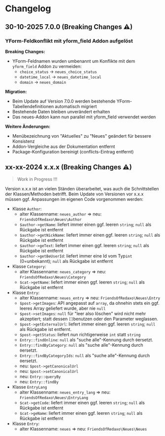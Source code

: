 # Changelog

## 30-10-2025 7.0.0 (**Breaking Changes ⚠**)

### YForm-Feldkonflikt mit yform_field Addon aufgelöst

**Breaking Changes:**
- YForm-Feldnamen wurden umbenannt um Konflikte mit dem `yform_field` Addon zu vermeiden:
  - `choice_status` → `neues_choice_status`
  - `datetime_local` → `neues_datetime_local`
  - `domain` → `neues_domain`

**Migration:**
- Beim Update auf Version 7.0.0 werden bestehende YForm-Tabellendefinitionen automatisch migriert
- Bestehende Daten bleiben unverändert erhalten
- Das neues-Addon kann nun parallel mit yform_field verwendet werden

**Weitere Änderungen:**
- Menübezeichnung von "Aktuelles" zu "Neues" geändert für bessere Konsistenz
- Addon-Vergleiche aus der Dokumentation entfernt
- Package-Konfiguration bereinigt (conflicts-Eintrag entfernt)

## xx-xx-2024 x.x.x (**Breaking Changes ⚠**)

> Work in Progress !!!

Version x.x.x ist an vielen Ständen überarbeitet, was auch die Schnittstellen der
Klassen/Methoden betrifft. Beim Update von Versionen vor x.x.x müssen ggf. Anpassungen
im eigenen Code vorgenommen werden:

- Klasse `Author`:
  - alter Klassenname: `neues_author` => neu: `FriendsOfRedaxo\Neues\Author`
  - `$author->getName`: liefert immer einen ggf. leeren `string`; `null` als Rückgabe ist entfernt
  - `$author->getNickName`: liefert immer einen ggf. leeren `string`; `null` als Rückgabe ist entfernt
  - `$author->geText`: liefert immer einen ggf. leeren `string`; `null` als Rückgabe ist entfernt
  - `$author->getBeUserId`: liefert immer eine Id vom Typ`int` (0=unbekannt); `null` als Rückgabe ist entfernt
- Klasse `Category`:
  - alter Klassenname: `neues_category` => neu: `FriendsOfRedaxo\Neues\Category`
  - `$cat->getName`: liefert immer einen ggf. leeren `string`; `null` als Rückgabe ist entfernt
- Klasse `Entry`:
  - alter Klassenname: `neues_entry` => neu: `FriendsOfRedaxo\Neues\Entry`
  - `$post->getImages`: API angepasst auf `array`, da ohnehin stets ein ggf. leeres Array geliefert wurde, aber nie `null`
  - `$post->setImages`: `null` für "leer also löschen" wird nicht mehr akzeptiert; statt dessen `[]`benutzen oder den Parameter weglassen.
  - `$post->getExternalUrl`: liefert immer einen ggf. leeren `string`; `null` als Rückgabe ist entfernt.
  - `$post->getStatus`: liefert nun richtigerweise `int` statt `string`
  - `Entry::findOnline`: `null` als "suche alle"-Kennung durch `0`ersetzt.
  - `Entry::findByCategory`: `null` als "suche alle"-Kennung durch `0`ersetzt.
  - `Entry::findByCategoryIds`: `null` als "suche alle"-Kennung durch `0`ersetzt.
  - neu: `$post->getCanonicalUrl`
  - neu: `$post->setCanonicalUrl`
  - neu: `Entry::queryBy`
  - neu: `Entry::findBy`
- Klasse `EntryLang`
  - alter Klassenname: `neues_entry_lang` => neu: `FriendsOfRedaxo\Neues\EntryLang`
  - `$cat->getCode`: liefert immer einen ggf. leeren `string`; `null` als Rückgabe ist entfernt
  - `$cat->geName`: liefert immer einen ggf. leeren `string`; `null` als Rückgabe ist entfernt
- Klasse `Entry`:
  - alter Klassenname: `neues` => neu: `FriendsOfRedaxo\Neues\Neues`

